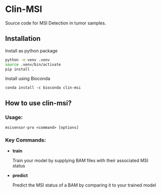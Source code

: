 # Clin-MSI

Source code for MSI Detection in tumor samples.

## Installation

Install as python package

~~~~bash
python -m venv .venv
source .venv/bin/activate
pip install .
~~~~

Install using Bioconda

    conda install -c bioconda clin-msi

## How to use clin-msi?
### Usage:
    msisensor-pro <command> [options]

### Key Commands:
* **train**


    Train your model by supplying BAM files with their associated MSI status
    
* **predict**


    Predict the MSI status of a BAM by comparing it to your trained model
